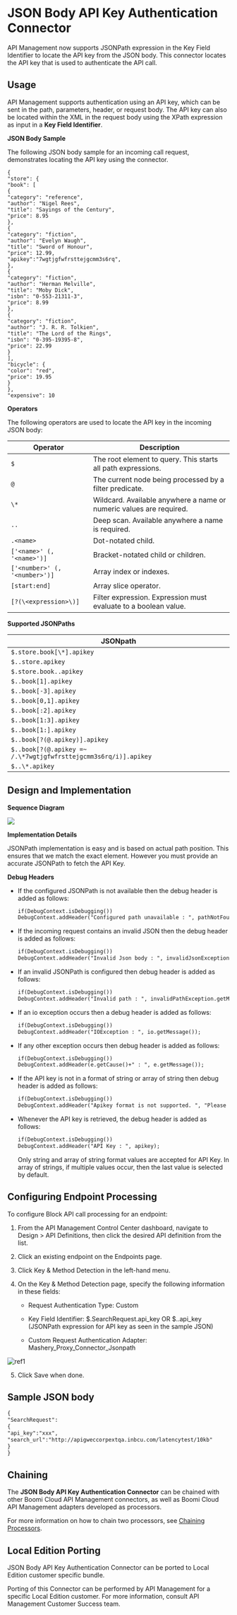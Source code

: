 ﻿---
sidebar_position: 16
---

# JSON Body API Key Authentication Connector

<head>
  <meta name="guidename" content="API Management"/>
  <meta name="context" content="GUID-bfe4ed9f-9417-4148-aa62-48f13224f16a"/>
</head>

API Management now supports JSONPath expression in the Key Field Identifier to locate the API key from the JSON body. This connector locates the API key that is used to authenticate the API call. 

## Usage

API Management supports authentication using an API key, which can be sent in the path, parameters, header, or request body. The API key can also be located within the XML in the request body using the XPath expression as input in a **Key Field Identifier**. 

**JSON Body Sample**

The following JSON body sample for an incoming call request, demonstrates locating the API key using the connector. 

```
{
"store": {
"book": [
{
"category": "reference",
"author": "Nigel Rees",
"title": "Sayings of the Century",
"price": 8.95
},
{
"category": "fiction",
"author": "Evelyn Waugh",
"title": "Sword of Honour",
"price": 12.99,
"apikey":"7wgtjgfwfrsttejgcmm3s6rq",
},
{
"category": "fiction",
"author": "Herman Melville",
"title": "Moby Dick",
"isbn": "0-553-21311-3",
"price": 8.99
},
{
"category": "fiction",
"author": "J. R. R. Tolkien",
"title": "The Lord of the Rings",
"isbn": "0-395-19395-8",
"price": 22.99
}
],
"bicycle": {
"color": "red",
"price": 19.95
}
},
"expensive": 10
```
**Operators**

The following operators are used to locate the API key in the incoming JSON body: 

|**Operator** |**Description** |
| ----- | ---- |
|`$` |The root element to query. This starts all path expressions. |
|`@` |The current node being processed by a filter predicate. |
|`\*` |Wildcard. Available anywhere a name or numeric values are required. |
|`..` |Deep scan. Available anywhere a name is required. |
|`.<name>` |Dot-notated child. |
|`['<name>' (, '<name>')]` |Bracket-notated child or children. |
|`['<number>' (, '<number>')]` |Array index or indexes. |
|`[start:end]` |Array slice operator. |
|`[?(\<expression>\)]` |Filter expression. Expression must evaluate to a boolean value. |

**Supported JSONPaths** 

|**JSONpath** |
| --- |
|`$.store.book[\*].apikey` |
|`$..store.apikey` |
|`$.store.book..apikey` |
|`$..book[1].apikey` |
|`$..book[-3].apikey` |
|`$..book[0,1].apikey` |
|`$..book[:2].apikey` |
|`$..book[1:3].apikey` |
|`$..book[1:].apikey` |
|`$..book[?(@.apikey)].apikey` |
|`$..book[?(@.apikey =~ /.\*7wgtjgfwfrsttejgcmm3s6rq/i)].apikey` |
|`$..\*.apikey` |

## Design and Implementation

**Sequence Diagram**

![](../../Images/json_body_api_key.jpg)

**Implementation Details**

JSONPath implementation is easy and is based on actual path position. This ensures that we match the exact element. However you must provide an accurate JSONPath to fetch the API Key. 

**Debug Headers**

- If the configured JSONPath is not available then the debug header is added as follows: 

  ```xml
  if(DebugContext.isDebugging())
  DebugContext.addHeader("Configured path unavailable : ", pathNotFoundException.getMessage());
  ```

- If the incoming request contains an invalid JSON then the debug header is added as follows: 

  ```xml
  if(DebugContext.isDebugging())
  DebugContext.addHeader("Invalid Json body : ", invalidJsonException.getMessage());
  ```

- If an invalid JSONPath is configured then debug header is added as follows: 

  ```xml
  if(DebugContext.isDebugging())
  DebugContext.addHeader("Invalid path : ", invalidPathException.getMessage());
  ````

- If an io exception occurs then a debug header is added as follows: 

  ```xml
  if(DebugContext.isDebugging())
  DebugContext.addHeader("IOException : ", io.getMessage());
  ```

- If any other exception occurs then debug header is added as follows: 

  ```xml
  if(DebugContext.isDebugging())
  DebugContext.addHeader(e.getCause()+" : ", e.getMessage());
  ```

- If the API key is not in a format of string or array of string then debug header is added as follows: 

  ```xml
  if(DebugContext.isDebugging())
  DebugContext.addHeader("Apikey format is not supported. ", "Please check the incoming json body.");
  ```

- Whenever the API key is retrieved, the debug header is added as follows: 

  ```xml
  if(DebugContext.isDebugging())
  DebugContext.addHeader("API Key : ", apikey);
  ```

  Only string and array of string format values are accepted for API Key. In array of strings, if multiple values occur, then the last value is selected by default. 

## Configuring Endpoint Processing

To configure Block API call processing for an endpoint: 

1. From the API Management Control Center dashboard, navigate to Design > API Definitions, then click the desired API definition from the list. 

2. Click an existing endpoint on the Endpoints page. 

3. Click Key & Method Detection in the left-hand menu. 

4. On the Key & Method Detection page, specify the following information in these fields: 
   
   - Request Authentication Type: Custom
   
   - Key Field Identifier: $.SearchRequest.api\_key OR $..api\_key (JSONPath expression for API key as seen in the sample JSON) 
   
   - Custom Request Authentication Adapter: Mashery\_Proxy\_Connector\_Jsonpath

![ref1](../../Images/jsonapibodykey_masherysetup4new.jpg)

5. Click Save when done. 

## Sample JSON body

```xml
{
"SearchRequest":
{
"api_key":"xxx",
"search_url":"http://apigweccorpextqa.inbcu.com/latencytest/10kb"
}
}
```

## Chaining

The **JSON Body API Key Authentication Connector** can be chained with other Boomi Cloud API Management connectors, as well as Boomi Cloud API Management adapters developed as processors. 

For more information on how to chain two processors, see [Chaining Processors](../ChainingProcessorsorConnectors/). 

## Local Edition Porting

JSON Body API Key Authentication Connector can be ported to Local Edition customer specific bundle. 

Porting of this Connector can be performed by API Management for a specific Local Edition customer. For more information, consult API Management Customer Success team.

